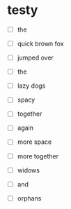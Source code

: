 # testy
- [ ] the
- [ ] quick brown fox
- [ ] jumped over
- [ ] the
- [ ] lazy dogs

- [ ] spacy
- [ ] together
- [ ] again

- [ ] more space
- [ ] more together

- [ ] widows

- [ ] and

- [ ] orphans

